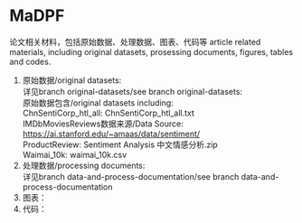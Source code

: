 # MaDPF
论文相关材料，包括原始数据、处理数据、图表、代码等 article related materials, including original datasets, prosessing documents, figures, tables and codes.
1. 原始数据/original datasets:  
   详见branch original-datasets/see branch original-datasets:  
      原始数据包含/original datasets including:   
      ChnSentiCorp_htl_all: ChnSentiCorp_htl_all.txt  
      IMDbMoviesReviews数据来源/Data Source: https://ai.stanford.edu/~amaas/data/sentiment/  
      ProductReview: Sentiment Analysis 中文情感分析.zip  
      Waimai_10k: waimai_10k.csv  
2. 处理数据/processing documents:  
   详见branch data-and-process-documentation/see branch data-and-process-documentation
3. 图表：
4. 代码：
